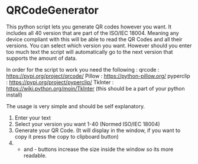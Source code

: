 # QRCodeGenerator

This python script lets you generate QR codes however you want. 
It includes all 40 version that are part of the ISO/IEC 18004. Meaning any device compliant with this will be able to read the QR Codes and all their versions.
You can select which version you want. However should you enter too much text the script will automatically go to the next version that supports the amount of data.


In order for the script to work you need the following : 
qrcode : https://pypi.org/project/qrcode/
Pillow : https://python-pillow.org/
pyperclip : https://pypi.org/project/pyperclip/
TkInter : https://wiki.python.org/moin/TkInter (this should be a part of your python install)

The usage is very simple and should be self explanatory.      
1.   Enter your text
2.   Select your version you want 1-40 (Normed ISO/IEC 18004)
3.   Generate your QR Code. (It will display in the window, if you want to copy it press the copy to clipboard button)
4.   + and - buttons increase the size inside the window so its more readable.
